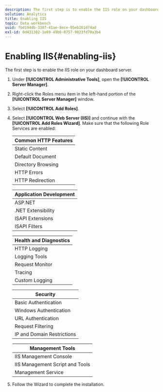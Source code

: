 ```yaml
---
description: The first step is to enable the IIS role on your dashboard server.
solution: Analytics
title: Enabling IIS
topic: Data workbench
uuid: fbd194db-3307-41ae-8ece-05eb261d74ad
exl-id: 0d431302-1e69-49b6-8757-9823fd70a3b4
---
```

# Enabling IIS{#enabling-iis}

The first step is to enable the IIS role on your dashboard server.

1. Under **[!UICONTROL Administrative Tools]**, open the **[!UICONTROL Server Manager]**.
1. Right-click the Roles menu item in the left-hand portion of the **[!UICONTROL Server Manager]** window.
1. Select **[!UICONTROL Add Roles]**.
1. Select **[!UICONTROL Web Server (IIS)]** and continue with the **[!UICONTROL Add Roles Wizard]**. Make sure that the following Role Services are enabled:

   |  Common HTTP Features  |
   |---|
   |  Static Content  |
   |  Default Document  |
   |  Directory Browsing  |
   |  HTTP Errors  |
   |  HTTP Redirection  |

   |  Application Development  |
   |---|
   |  ASP.NET  |
   |  .NET Extensibility  |
   |  ISAPI Extensions  |
   |  ISAPI Filters  |

   |  Health and Diagnostics  |
   |---|
   |  HTTP Logging  |
   |  Logging Tools  |
   |  Request Monitor  |
   |  Tracing  |
   |  Custom Logging  |

   |  Security  |
   |---|
   |  Basic Authentication  |
   |  Windows Authentication  |
   |  URL Authentication  |
   |  Request Filtering  |
   |  IP and Domain Restrictions  |

   |  Management Tools  |
   |---|
   |  IIS Management Console  |
   |  IIS Management Script and Tools  |
   |  Management Service  |

1. Follow the Wizard to complete the installation.

